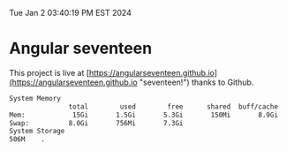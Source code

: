 Tue Jan  2 03:40:19 PM EST 2024

# Angular seventeen


This project is live at [https://angularseventeen.github.io](https://angularseventeen.github.io "seventeen!") thanks to Github.

```bash
System Memory
               total        used        free      shared  buff/cache   available
Mem:            15Gi       1.5Gi       5.3Gi       150Mi       8.9Gi        13Gi
Swap:          8.0Gi       756Mi       7.3Gi
System Storage
506M	.
```
